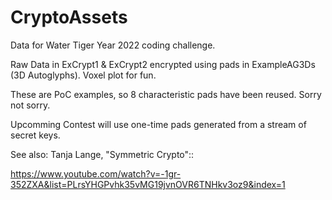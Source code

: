# CryptoAssets
Data for Water Tiger Year 2022 coding challenge.

Raw Data in ExCrypt1 & ExCrypt2 encrypted using 
pads in ExampleAG3Ds (3D Autoglyphs). Voxel 
plot for fun. 

These are PoC examples, so 8 characteristic pads
have been reused. Sorry not sorry.

Upcomming Contest will use one-time pads generated
from a stream of secret keys. 

See also: Tanja Lange, "Symmetric Crypto"::

https://www.youtube.com/watch?v=-1gr-352ZXA&list=PLrsYHGPvhk35vMG19jvnOVR6TNHkv3oz9&index=1
